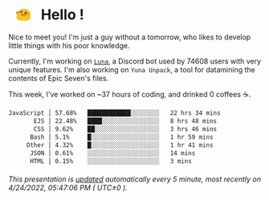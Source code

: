 <h1>   <img src="./spoink.gif" style="vertical-align:middle;" width="30px">   Hello ! </h1>

Nice to meet you! I'm just a guy without a tomorrow, who likes to develop little things with his poor knowledge.

Currently, I'm working on <a href='https://github.com/Asgarrrr/Luna'>`Luna`</a>, a Discord bot used by 74608 users with very unique features. I'm also working on `Yuna Unpack`, a tool for datamining the contents of Epic Seven's files.

This week, I've worked on ~37 hours of coding, and drinked 0 coffees ☕.

```
JavaScript │ 57.68%   ████████████░░░░░░░░   22 hrs 34 mins
       EJS │ 22.48%   ████░░░░░░░░░░░░░░░░   8 hrs 48 mins
       CSS │ 9.62%    ██░░░░░░░░░░░░░░░░░░   3 hrs 46 mins
      Bash │ 5.1%     █░░░░░░░░░░░░░░░░░░░   1 hr 59 mins
     Other │ 4.32%    █░░░░░░░░░░░░░░░░░░░   1 hr 41 mins
      JSON │ 0.61%    ░░░░░░░░░░░░░░░░░░░░   14 mins
      HTML │ 0.15%    ░░░░░░░░░░░░░░░░░░░░   3 mins
```

###### This presentation is [updated](https://github.com/Asgarrrr) automatically every 5 minute, most recently on 4/24/2022, 05:47:06 PM ( UTC±0 ).